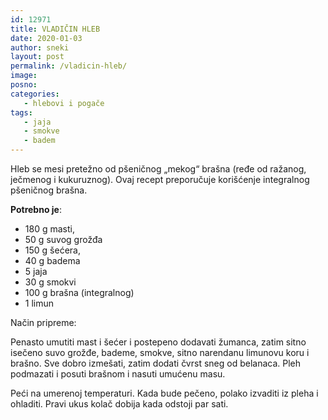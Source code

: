 ```yaml
---
id: 12971
title: VLADIČIN HLEB
date: 2020-01-03
author: sneki
layout: post
permalink: /vladicin-hleb/
image: 
posno: 
categories:
   - hlebovi i pogače
tags:
   - jaja
   - smokve
   - badem
---
```

Hleb se mesi pretežno od pšeničnog „mekog“ brašna (ređe od ražanog, ječmenog i kukuruznog).
Ovaj recept preporučuje korišćenje integralnog pšeničnog brašna.

**Potrebno je**:

* 180 g masti, 
* 50 g suvog grožđa
* 150 g šećera, 
* 40 g badema
* 5 jaja 
* 30 g smokvi
* 100 g brašna (integralnog)
* 1 limun

Način pripreme:

Penasto umutiti mast i šećer i postepeno dodavati žumanca, zatim sitno isečeno suvo grožđe, bademe, smokve, sitno narendanu  limunovu koru i brašno. Sve dobro izmešati, zatim dodati čvrst sneg od belanaca. Pleh podmazati i posuti brašnom i nasuti umućenu masu.

Peći na umerenoj temperaturi. Kada bude pečeno, polako izvaditi iz pleha i ohladiti. Pravi ukus kolač dobija kada odstoji par sati.



 
  

